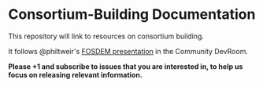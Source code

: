 # Consortium-Building Documentation

This repository will link to resources on consortium building.

It follows @philtweir's [FOSDEM presentation](https://flaxandteal.github.io/fosdem-2019-consorting-with-industry/index.html) in the Community DevRoom.

**Please +1 and subscribe to issues that you are interested in, to help us focus on releasing relevant information.**
